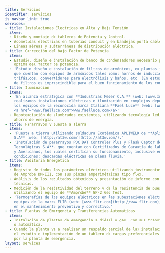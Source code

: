 ```yaml
---
title: Servicios
identifier: servicios
is_navbar_link: true
services:
- title: Instalaciones Electricas en Alta y Baja Tensión
  items:
  - Diseño y montaje de tableros de Potencia y Control.
  - Acometidas eléctricas en tuberias conduit y en bandejas porta cables.
  - Lineas aéreas y subterráneas de distribución eléctrica.
- title: Corrección del bajo Factor de Potencia
  items:
  - Estudio, diseño e instalación de banco de condensadores necesario para la correción
    optima del factor de potencia.
  - 'Estudio diseño e instalación de filtros de armónicos, en plantas industriales
    que cuentan con equipos de armónicos tales como: hornos de inducción, rectificadores
    trifásicos, convertidores para electrólisis y baños, etc. (En estos casos la instalación
    de filtros es imprescindible para el buen funcionamiento de los condensadores.)'
- title: Iluminación
  items:
  - 'En alianza estratégica con **Industrias Meier C.A.** (web: [www.Industriasmeier.com](http://www.Industriasmeier.com)),
    realizamos instalaciones eléctricas e iluminación en complejos deportivos, utilizando
    los equipos de la reconocida marca Italiana **Fael Luce** (web: [www.faelluce.com](http://www.faelluce.com/)).
    <a href="www.faelluce.com">www.faelluce.com</a>'
  - Repotenciación de alumbrados existentes, utilizando tecnología led, logrando el
    ahorro de energía.
- title: Pararrayos y puesta a Tierra
  items:
  - 'Puesta a tierra utilizando soldadura Exotérmica APLIWELD de **Aplicaciones Tecnológicas
    S.A** (web: [http://at3w.com/](http://at3w.com/).'
  - 'Instalación de pararrayos PDC DAT Controler Plus y Flash Captor de **Aplicaciones
    Tecnológicas S.A**. que cuentan con Certificados de Garantía de laboratorios Europeos
    y Americanos, los cuales certifican su funcionamiento, inclusive en las peores
    condiciones: descargas eléctricas en plena lluvia.'
- title: Auditoria Energética
  items:
  - Registro de todos los parámetros eléctricos utilizando instrumentos digitales
    de Amprobe DM-III, con sus pinzas amperimétricas tipo flex.
  - Análisis de los resultados obtenidos y presentación de informe con recomendaciones
    técnicas.
  - Medición de la resistividad del terreno y de la resistencia de puesta a tierra,
    utilizando el equipo de **Amprobe** GP-2 Geo Test.
  - 'Termografías de los equipos eléctricos en las subestaciones eléctricas, utilizando
    equipos de la marca FLIR (web: [www.flir.com](http://www.flir.com), para utilizarlos
    en el mantenimiento preventivo y correctivo.'
- title: Plantas de Emergencia y Transferencias Automaticas
  items:
  - Instalación de plantas de emergencia a diésel o gas. Con sus transferencias manual
    o automática.
  - Cuando la planta va a realizar un respaldo parcial de las instalaciones se realiza
    el estudio e implementación de un tablero de cargas preferenciales que será alimentado
    por la planta de emergencia.
layout: services
---
```


